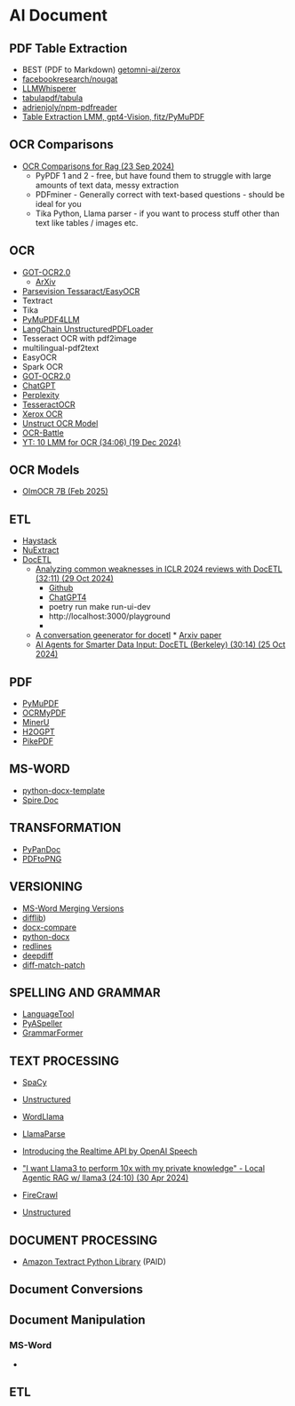 # AI Document

## PDF Table Extraction

* BEST (PDF to Markdown) [getomni-ai/zerox](https://github.com/getomni-ai/zerox)
* [facebookresearch/nougat](https://github.com/facebookresearch/nougat)
* [LLMWhisperer](https://github.com/Zipstack/llmwhisperer-table-extraction)
* [tabulapdf/tabula](https://github.com/tabulapdf/tabula)
* [adrienjoly/npm-pdfreader](https://github.com/adrienjoly/npm-pdfreader)
* [Table Extraction LMM, gpt4-Vision, fitz/PyMuPDF](https://github.com/yigitkonur/swift-ocr-llm-powered-pdf-to-markdown)

## OCR Comparisons

* [OCR Comparisons for Rag (23 Sep 2024)](https://nanonets.com/blog/best-pdf-parser-for-rag-apps-a-comprehensive-guide/#summary-of-quality-of-extraction)
  * PyPDF 1 and 2 - free, but have found them to struggle with large amounts of text data, messy extraction
  * PDFminer - Generally correct with text-based questions - should be ideal for you
  * Tika Python, Llama parser - if you want to process stuff other than text like tables / images etc.

## OCR

* [GOT-OCR2.0](https://github.com/Ucas-HaoranWei/GOT-OCR2.0)
  * [ArXiv](https://arxiv.org/html/2409.01704v1)
* [Parsevision Tessaract/EasyOCR](https://github.com/orasik/parsevision)
* Textract
* Tika
* [PyMuPDF4LLM](https://pymupdf.readthedocs.io/en/latest/pymupdf4llm/)
* [LangChain UnstructuredPDFLoader](https://api.python.langchain.com/en/latest/document_loaders/langchain_community.document_loaders.pdf.UnstructuredPDFLoader.html)
* Tesseract OCR with pdf2image
* multilingual-pdf2text
* EasyOCR
* Spark OCR
* [GOT-OCR2.0](https://huggingface.co/stepfun-ai/GOT-OCR2_0)
* [ChatGPT](https://chatgpt.com/share/66eed096-4110-800d-9d79-d131fab8b221)
* [Perplexity](https://www.perplexity.ai/search/open-source-or-python-librarie-Myts_hs4QjaG.pBkUsSNjw)
* [TesseractOCR](https://tesseract-ocr.github.io/tessdoc/Installation.html)
* [Xerox OCR](https://github.com/getomni-ai/zerox)
* [Unstruct OCR Model](https://github.com/Zipstack/unstract)
* [OCR-Battle](https://github.com/trancethehuman/ai-workshop-code/tree/main/projects/ocr-battle)
* [YT: 10 LMM for OCR (34:06) (19 Dec 2024)](https://www.youtube.com/watch?v=yT-7i5npRBQ)

## OCR Models

* [OlmOCR 7B (Feb 2025)](https://huggingface.co/allenai/olmOCR-7B-0225-preview)

## ETL

* [Haystack](https://github.com/deepset-ai/haystack)
* [NuExtract](https://github.com/mneedham/LearnDataWithMark/tree/main/nuextract-playground)
* [DocETL](https://github.com/ucbepic/docetl)
  * [Analyzing common weaknesses in ICLR 2024 reviews with DocETL (32:11) (29 Oct 2024)](https://www.youtube.com/watch?v=IlgueVqtHGo)
    * [Github](https://github.com/ucbepic/docetl-examples/blob/main/iclr-2024-reviews/review_analysis.yaml)
    * [ChatGPT4](https://chatgpt.com/share/6728d6bb-06b8-800d-a783-82d592888330)
    * poetry run make run-ui-dev
    * http://localhost:3000/playground
    * [](https://github.com/MicrosoftDocs/windows-dev-docs/blob/docs/hub/dev-environment/javascript/nodejs-on-wsl.md)
  * [A conversation geenerator for docetl](https://github.com/PassionFruits-net/docetl-conversation)  * [Arxiv paper](https://arxiv.org/pdf/2410.12189v1)
  * [AI Agents for Smarter Data Input: DocETL (Berkeley) (30:14) (25 Oct 2024)](https://www.youtube.com/watch?v=ImYtIEFWfzg&t=169s)
  
## PDF

* [PyMuPDF](https://github.com/pymupdf/PyMuPDF)
* [OCRMyPDF](https://github.com/ocrmypdf/OCRmyPDF)
* [MinerU](https://github.com/opendatalab/MinerU)
* [H2OGPT](https://github.com/h2oai/h2ogpt)
* [PikePDF](https://github.com/pikepdf/pikepdf)

## MS-WORD

* [python-docx-template](https://github.com/elapouya/python-docx-template/tree/master)
* [Spire.Doc](https://github.com/eiceblue/Spire.Doc-for-Python)

## TRANSFORMATION

* [PyPanDoc](https://github.com/JessicaTegner/pypandoc)
* [PDFtoPNG](https://github.com/vinayak-mehta/pdftopng)

## VERSIONING

* [MS-Word Merging Versions](https://support.microsoft.com/en-us/office/compare-and-merge-two-versions-of-a-document-f5059749-a797-4db7-a8fb-b3b27eb8b87e#:~:text=with%20revision%20marks.-,Compare%20two%20versions%20of%20a%20document,document%2C%20and%20then%20select%20OK.)
* [difflib](https://docs.python.org/3/library/difflib.html))
* [docx-compare](https://github.com/Ignema/docx-compare)
* [python-docx](https://python-docx.readthedocs.io/en/stable/)
* [redlines](https://houfu.github.io/redlines/redlines.html)
* [deepdiff](https://github.com/seperman/deepdiff)
* [diff-match-patch](https://github.com/google/diff-match-patch)

## SPELLING AND GRAMMAR

* [LanguageTool](https://github.com/languagetool-org/languagetool)
* [PyASpeller](https://github.com/oriontvv/pyaspeller)
* [GrammarFormer](https://github.com/PrithivirajDamodaran/Gramformer)

## TEXT PROCESSING

* [SpaCy](https://spacy.io/usage)
* [Unstructured](https://github.com/Unstructured-IO/unstructured)
* [WordLlama](https://github.com/dleemiller/WordLlama/blob/main/tutorials/extract_token_embeddings.md)
* [LlamaParse](https://github.com/run-llama/llama_parse)
  
* [Introducing the Realtime API by OpenAI Speech](https://openai.com/index/introducing-the-realtime-api/)
* ["I want Llama3 to perform 10x with my private knowledge" - Local Agentic RAG w/ llama3 (24:10) (30 Apr 2024)](https://www.youtube.com/watch?v=u5Vcrwpzoz8) 
  
* [FireCrawl](https://www.firecrawl.dev/)
* [Unstructured](https://pypi.org/project/unstructured/)

## DOCUMENT PROCESSING

* [Amazon Textract Python Library](https://docs.aws.amazon.com/textract/latest/dg/what-is.html) (PAID)

## Document Conversions

## Document Manipulation

### MS-Word

* []()



## ETL